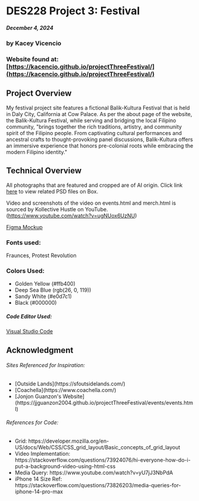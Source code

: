 # DES228 Project 3: Festival
##### December 4, 2024 ######
### by Kacey Vicencio ###
### Website found at: [https://kacencio.github.io/projectThreeFestival/](https://kacencio.github.io/projectThreeFestival/) ###

## Project Overview 
My festival project site features a fictional Balik-Kultura Festival that is held in Daly City, California at Cow Palace. As per the about page of the website, the Balik-Kultura Festival, while serving and bridging the local Filipino community, "brings together the rich traditions, artistry, and community spirit of the Filipino people. From captivating cultural performances and ancestral crafts to thought-provoking panel discussions, Balik-Kultura offers an immersive experience that honors pre-colonial roots while embracing the modern Filipino identity."

## Technical Overview 
All photographs that are featured and cropped are of AI origin. Click link [here](https://sfsu.box.com/s/14nev1snyq1k3min95bqjh97ycm6sbtz) to view related PSD files on Box.

Video and screenshots of the video on events.html and merch.html is sourced by Kollective Hustle  on YouTube. (https://www.youtube.com/watch?v=ugNUox6UzNU)

[Figma Mockup](https://www.figma.com/proto/knBKT2tFeYkM4v1xXSe68y/Balik-Kultura-Festival-Wireframes?node-id=0-1&t=PHy9RBMStHNHBfk6-1)

### Fonts used: 
Fraunces, Protest Revolution

### Colors Used:
<ul>
<li>Golden Yellow (#ffb400)</li>
<li>Deep Sea Blue (rgb(26, 0, 119))</li>
<li>Sandy White (#e0d7c1)</li>
<li>Black (#000000)</li>
</ul>

##### Code Editor Used: #####
[Visual Studio Code](https://code.visualstudio.com/)

## Acknowledgment
###### Sites Referenced for Inspiration: ######
<ul>
    <li>[Outside Lands](https://sfoutsidelands.com/)</li>
    <li>[Coachella](https://www.coachella.com/)</li>
    <li>[Jonjon Guanzon's Website](https://jjguanzon2004.github.io/projectThreeFestival/events/events.html)</li>
</ul>

 ###### References for Code: ######
<ul>
<li>Grid: https://developer.mozilla.org/en-US/docs/Web/CSS/CSS_grid_layout/Basic_concepts_of_grid_layout</li>
<li>Video Implementation: https://stackoverflow.com/questions/73924076/hi-everyone-how-do-i-put-a-background-video-using-html-css</li>
<li>Media Query: https://www.youtube.com/watch?v=yU7jJ3NbPdA</li>
<li>iPhone 14 Size Ref: https://stackoverflow.com/questions/73826203/media-queries-for-iphone-14-pro-max</li>
</ul>
